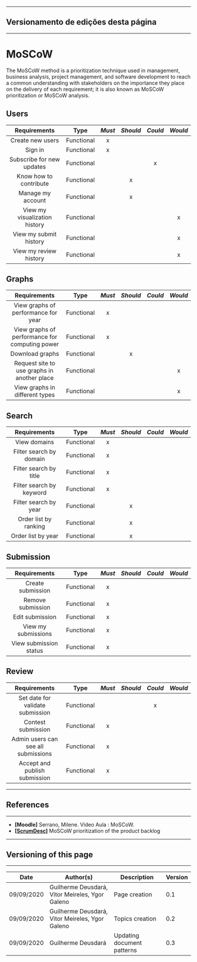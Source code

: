 ***
## Versionamento de edições desta página
---

# MoSCoW

The MoSCoW method is a prioritization technique used in management, business analysis, project management, and software development to reach a common understanding with stakeholders on the importance they place on the delivery of each requirement; it is also known as MoSCoW prioritization or MoSCoW analysis.

## Users 

|Requirements|Type|*Must*|*Should*|*Could*|*Would*
:-:|:-:|:-:|:-:|:-:|:-:
|Create new users|Functional|x|||
|Sign in|Functional|x||||
|Subscribe for new updates|Functional|||x||
|Know how to contribute|Functional||x|||
|Manage my account|Functional||x|||
|View my visualization history|Functional||||x|
|View my submit history|Functional||||x|
|View my review history|Functional||||x|

## Graphs

|Requirements|Type|*Must*|*Should*|*Could*|*Would*
:-:|:-:|:-:|:-:|:-:|:-:
|View graphs of performance for year|Functional|x||||
|View graphs of performance for computing power|Functional|x||||
|Download graphs|Functional||x|||
|Request site to use graphs in another place|Functional||||x|
|View graphs in different types|Functional||||x|

## Search

Requirements|Type|*Must*|*Should*|*Could*|*Would*
:-:|:-:|:-:|:-:|:-:|:-:
|View domains|Functional|x||||
|Filter search by domain |Functional|x||||
|Filter search by title |Functional|x||||
|Filter search by keyword |Functional|x||||
|Filter search by year |Functional||x|||
|Order list by ranking |Functional||x|||
|Order list by year |Functional||x|||

## Submission

|Requirements|Type|*Must*|*Should*|*Could*|*Would*
:-:|:-:|:-:|:-:|:-:|:-:
|Create submission|Functional|x||||
|Remove submission|Functional|x||||
|Edit submission | Functional |x||||
|View my submissions | Functional |x||||
|View submission status | Functional |x||||

## Review

|Requirements|Type|*Must*|*Should*|*Could*|*Would*
:-:|:-:|:-:|:-:|:-:|:-:
|Set date for validate submission|Functional|||x||
|Contest submission|Functional|x||||
|Admin users can see all submissions|Functional|x||||
|Accept and publish submission|Functional|x||||

---
## References
---
- **[Moodle]** Serrano, Milene. Vídeo Aula : MoSCoW.
- **[[ScrumDesc](https://www.scrumdesk.com/start/manual-for-scrumdesk-start/start-moscow-prioritization-product-backlog/)]** MoSCoW prioritization of the product backlog

---

## Versioning of this page
---

| Date | Author(s) | Description | Version |
|------|-------|-----------|--------|
| 09/09/2020 | Guilherme Deusdará, Vitor Meireles, Ygor Galeno | Page creation | 0.1 |
| 09/09/2020 | Guilherme Deusdará, Vitor Meireles, Ygor Galeno  | Topics creation | 0.2 |
| 09/09/2020 | Guilherme Deusdará | Updating document patterns | 0.3 |
